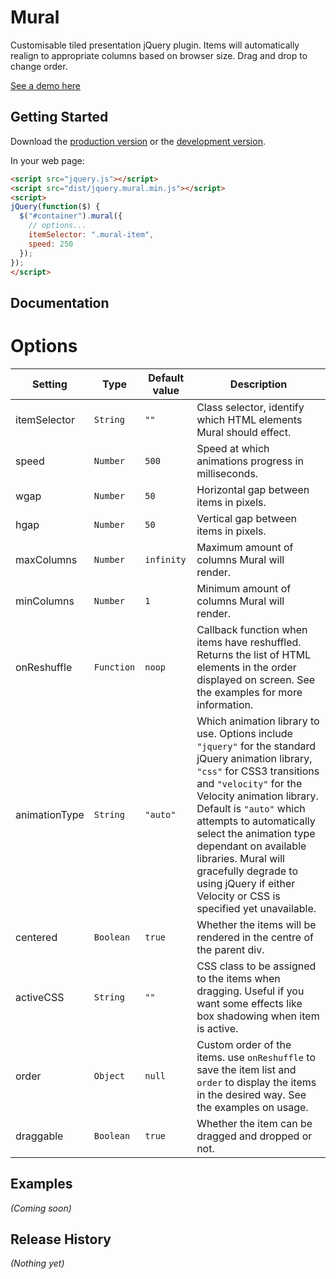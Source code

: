 # Mural

Customisable tiled presentation jQuery plugin. Items will automatically realign to appropriate columns based on browser size. Drag and drop to change order.

[See a demo here](http://internetjones.net/mural/examples/basic/)

## Getting Started

Download the [production version][min] or the [development version][max].

[min]: https://raw.github.com/PaulAsjes/mural/master/dist/jquery.mural.min.js
[max]: https://raw.github.com/PaulAsjes/mural/master/dist/jquery.mural.js

In your web page:

```html
<script src="jquery.js"></script>
<script src="dist/jquery.mural.min.js"></script>
<script>
jQuery(function($) {
  $("#container").mural({
  	// options...
  	itemSelector: ".mural-item",
  	speed: 250
  });
});
</script>
```

## Documentation

# Options
| Setting | Type | Default value | Description |
| --- | --- | --- | --- |
| itemSelector | `String` | `""` | Class selector, identify which HTML elements Mural should effect. |
| speed | `Number` | `500` | Speed at which animations progress in milliseconds. |
| wgap | `Number` | `50` | Horizontal gap between items in pixels. |
| hgap | `Number` | `50` | Vertical gap between items in pixels. |
| maxColumns | `Number` | `infinity` | Maximum amount of columns Mural will render. |
| minColumns | `Number` | `1` | Minimum amount of columns Mural will render. |
| onReshuffle | `Function` | `noop` |Callback function when items have reshuffled. Returns the list of HTML elements in the order displayed on screen. See the examples for more information. |
| animationType | `String` | `"auto"` | Which animation library to use. Options include `"jquery"` for the standard jQuery animation library, `"css"` for CSS3 transitions and `"velocity"` for the Velocity animation library. Default is `"auto"` which attempts to automatically select the animation type dependant on available libraries. Mural will gracefully degrade to using jQuery if either Velocity or CSS is specified yet unavailable. |
| centered | `Boolean` | `true` | Whether the items will be rendered in the centre of the parent div. |
| activeCSS | `String` | `""` | CSS class to be assigned to the items when dragging. Useful if you want some effects like box shadowing when item is active. |
| order | `Object` | `null` | Custom order of the items. use `onReshuffle` to save the item list and `order` to display the items in the desired way. See the examples on usage. |
| draggable | `Boolean` | `true` | Whether the item can be dragged and dropped or not. |

## Examples
_(Coming soon)_

## Release History
_(Nothing yet)_
